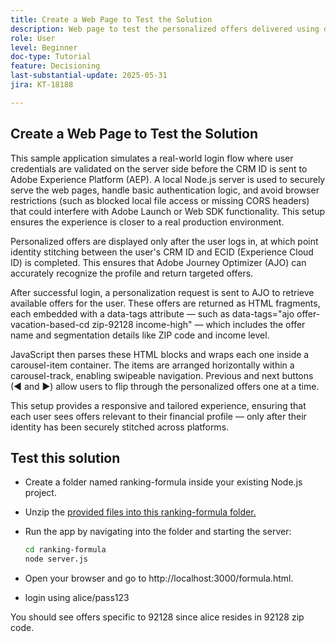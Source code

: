 ```yaml
---
title: Create a Web Page to Test the Solution
description: Web page to test the personalized offers delivered using decisioning.
role: User
level: Beginner
doc-type: Tutorial
feature: Decisioning
last-substantial-update: 2025-05-31
jira: KT-18188

---
```


## Create a Web Page to Test the Solution

This sample application simulates a real-world login flow where user credentials are validated on the server side before the CRM ID is sent to Adobe Experience Platform (AEP). A local Node.js server is used to securely serve the web pages, handle basic authentication logic, and avoid browser restrictions (such as blocked local file access or missing CORS headers) that could interfere with Adobe Launch or Web SDK functionality. This setup ensures the experience is closer to a real production environment.

Personalized offers are displayed only after the user logs in, at which point identity stitching between the user's CRM ID and ECID (Experience Cloud ID) is completed. This ensures that Adobe Journey Optimizer (AJO) can accurately recognize the profile and return targeted offers.

After successful login, a personalization request is sent to AJO to retrieve available offers for the user. These offers are returned as HTML fragments, each embedded with a data-tags attribute — such as data-tags="ajo offer-vacation-based-cd zip-92128 income-high" — which includes the offer name and segmentation details like ZIP code and income level.

JavaScript then parses these HTML blocks and wraps each one inside a carousel-item container. The items are arranged horizontally within a carousel-track, enabling swipeable navigation. Previous and next buttons (◀ and ▶) allow users to flip through the personalized offers one at a time.

This setup provides a responsive and tailored experience, ensuring that each user sees offers relevant to their financial profile — only after their identity has been securely stitched across platforms.

## Test this solution

*   Create a folder named ranking-formula inside your existing Node.js project.

*   Unzip the [provided files into this ranking-formula folder.](assets/ranking-formula.zip)

*   Run the app by navigating into the folder and starting the server:

       ```bash
      cd ranking-formula
      node server.js
    ```
*   Open your browser and go to http://localhost:3000/formula.html.

* login using alice/pass123

You should see offers specific to 92128 since alice resides in 92128 zip code.